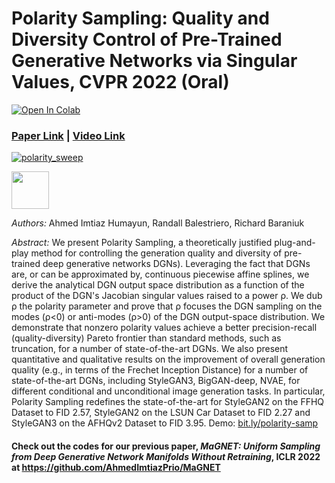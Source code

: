 # Polarity Sampling: Quality and Diversity Control of Pre-Trained Generative Networks via Singular Values, CVPR 2022 (Oral)
[![Open In Colab](https://colab.research.google.com/assets/colab-badge.svg)](https://bit.ly/polarity-demo-colab)
### [Paper Link](https://arxiv.org/abs/2203.01993) | [Video Link](https://www.youtube.com/watch?v=zRKyx_dF89M)
[![polarity_sweep](https://user-images.githubusercontent.com/32792313/180766849-7e927dc2-cb0d-41f6-b614-aecc4b120ad4.gif)](#)

<img src="https://user-images.githubusercontent.com/32792313/180766849-7e927dc2-cb0d-41f6-b614-aecc4b120ad4.gif" width="60" />


*Authors:* Ahmed Imtiaz Humayun, Randall Balestriero, Richard Baraniuk

*Abstract:* We present Polarity Sampling, a theoretically justified plug-and-play method for controlling the generation quality and diversity of pre-trained deep generative networks DGNs). Leveraging the fact that DGNs are, or can be approximated by, continuous piecewise affine splines, we derive the analytical DGN output space distribution as a function of the product of the DGN's Jacobian singular values raised to a power ρ. We dub ρ the polarity parameter and prove that ρ focuses the DGN sampling on the modes (ρ<0) or anti-modes (ρ>0) of the DGN output-space distribution. We demonstrate that nonzero polarity values achieve a better precision-recall (quality-diversity) Pareto frontier than standard methods, such as truncation, for a number of state-of-the-art DGNs. We also present quantitative and qualitative results on the improvement of overall generation quality (e.g., in terms of the Frechet Inception Distance) for a number of state-of-the-art DGNs, including StyleGAN3, BigGAN-deep, NVAE, for different conditional and unconditional image generation tasks. In particular, Polarity Sampling redefines the state-of-the-art for StyleGAN2 on the FFHQ Dataset to FID 2.57, StyleGAN2 on the LSUN Car Dataset to FID 2.27 and StyleGAN3 on the AFHQv2 Dataset to FID 3.95. Demo: [bit.ly/polarity-samp](http://bit.ly/polarity-samp)


#### Check out the codes for our previous paper, _MaGNET: Uniform Sampling from Deep Generative Network Manifolds Without Retraining_, ICLR 2022 at https://github.com/AhmedImtiazPrio/MaGNET
